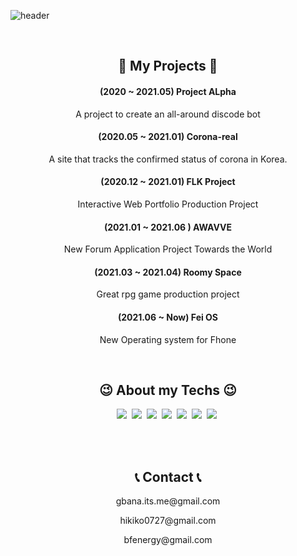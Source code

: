 ![header](https://capsule-render.vercel.app/api?type=soft&color=auto&height=150&section=header&text=GBANA&fontSize=70&animation=twinkling)


<br>
  <h2 align="center"> 🏬  My Projects 🏬 </h2>
  <h4 align="center">(2020    ~ 2021.05) Project ALpha </h4>
  <p align="center">A project to create an all-around discode bot</p>
  <h4 align="center">(2020.05 ~ 2021.01) Corona-real </h4>
  <p align="center">A site that tracks the confirmed status of corona in Korea.</p>
  <h4 align="center">(2020.12 ~ 2021.01) FLK Project </h4>
  <p align="center">Interactive Web Portfolio Production Project</p>
  <h4 align="center">(2021.01 ~ 2021.06 ) AWAVVE </h4>
  <p align="center">New Forum Application Project Towards the World</p>
  <h4 align="center">(2021.03 ~ 2021.04) Roomy Space </h4>
  <p align="center">Great rpg game production project</p>
  <h4 align="center">(2021.06 ~ Now) Fei OS </h4>
  <p align="center">New Operating system for Fhone</p>
</br>

<h2 align="center">😉 About my Techs 😉</h2>

<p align="center">
  <img src="https://img.shields.io/badge/PHP-777BB4?style=for-the-badge&logo=php&logoColor=white"/></a>&nbsp 
  <img src="https://img.shields.io/badge/React-20232A?style=for-the-badge&logo=react&logoColor=61DAFB"/></a>&nbsp 
  <img src="https://img.shields.io/badge/Node.js-43853D?style=for-the-badge&logo=node-dot-js&logoColor=white"/></a>&nbsp 
  <img src="https://img.shields.io/badge/C-00599C?style=for-the-badge&logo=c&logoColor=white"/></a>&nbsp 
  <img src="https://img.shields.io/badge/C%2B%2B-00599C?style=for-the-badge&logo=c%2B%2B&logoColor=white"/></a>&nbsp 
  <img src="https://img.shields.io/badge/PostgreSQL-316192?style=for-the-badge&logo=postgresql&logoColor=white"/></a>&nbsp 
  <img src="https://img.shields.io/badge/MariaDB-003545?style=for-the-badge&logo=mariadb&logoColor=white"/></a>&nbsp 
</p>
</br>
<br>
  <h2 align="center">📞 Contact 📞</h2>
  <p align="center">gbana.its.me@gmail.com</p>
  <p align="center">hikiko0727@gmail.com</p>
  <p align="center">bfenergy@gmail.com</p>
 </br>
